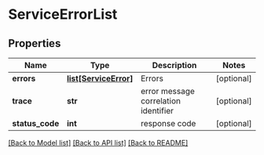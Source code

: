# ServiceErrorList

## Properties
Name | Type | Description | Notes
------------ | ------------- | ------------- | -------------
**errors** | [**list[ServiceError]**](ServiceError.md) | Errors | [optional] 
**trace** | **str** | error message correlation identifier | [optional] 
**status_code** | **int** | response code | [optional] 

[[Back to Model list]](../README.md#documentation-for-models) [[Back to API list]](../README.md#documentation-for-api-endpoints) [[Back to README]](../README.md)


